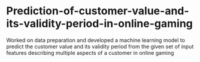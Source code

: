 # Prediction-of-customer-value-and-its-validity-period-in-online-gaming
Worked on data preparation and developed a machine learning model to predict the customer value and its validity period from the given set of input features describing multiple aspects of a customer in online gaming
